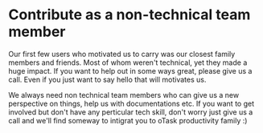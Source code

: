 # Contribute as a non-technical team member

Our first few users who motivated us to carry was our closest family members and friends. Most of whom weren't technical, yet they made a huge impact. If you want to help out in some ways great, please give us a call. Even if you just want to say hello that will motivates us. 

We always need non technical team members who can give us a new perspective on things, help us with documentations etc. If you want to get involved but don't have any perticular tech skill, don't worry just give us a call and we'll find someway to intigrat you to oTask productivity family :)